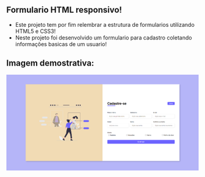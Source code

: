 ## Formulario HTML responsivo!

* Este projeto tem por fim relembrar a estrutura de formularios utilizando HTML5 e CSS3!
* Neste projeto foi desenvolvido um formulario para cadastro coletando informações basicas de um usuario!

## Imagem demostrativa:
<img src="assets/img/formImg.png" alt="">